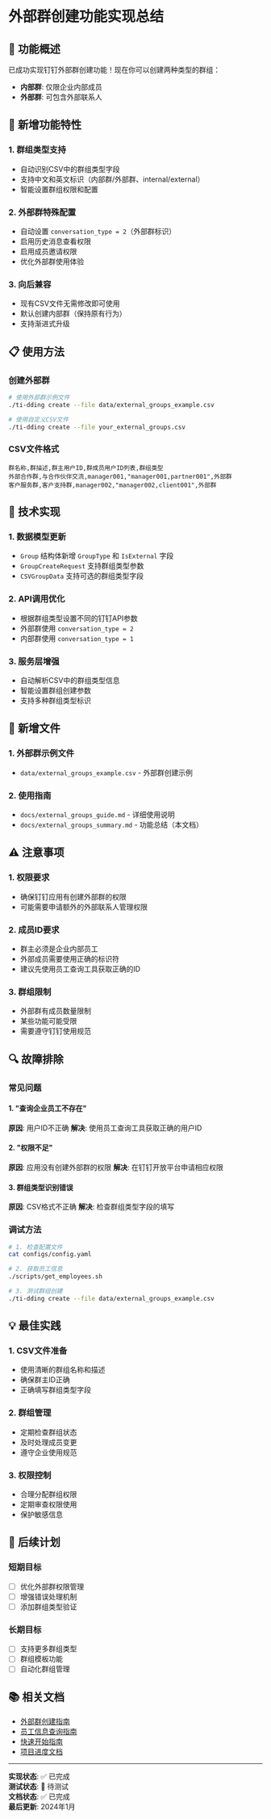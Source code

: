 # 外部群创建功能实现总结

## 🎉 功能概述

已成功实现钉钉外部群创建功能！现在你可以创建两种类型的群组：
- **内部群**: 仅限企业内部成员
- **外部群**: 可包含外部联系人

## 🚀 新增功能特性

### 1. 群组类型支持
- 自动识别CSV中的群组类型字段
- 支持中文和英文标识（内部群/外部群、internal/external）
- 智能设置群组权限和配置

### 2. 外部群特殊配置
- 自动设置 `conversation_type = 2`（外部群标识）
- 启用历史消息查看权限
- 启用成员邀请权限
- 优化外部群使用体验

### 3. 向后兼容
- 现有CSV文件无需修改即可使用
- 默认创建内部群（保持原有行为）
- 支持渐进式升级

## 📋 使用方法

### 创建外部群
```bash
# 使用外部群示例文件
./ti-dding create --file data/external_groups_example.csv

# 使用自定义CSV文件
./ti-dding create --file your_external_groups.csv
```

### CSV文件格式
```csv
群名称,群描述,群主用户ID,群成员用户ID列表,群组类型
外部合作群,与合作伙伴交流,manager001,"manager001,partner001",外部群
客户服务群,客户支持群,manager002,"manager002,client001",外部群
```

## 🔧 技术实现

### 1. 数据模型更新
- `Group` 结构体新增 `GroupType` 和 `IsExternal` 字段
- `GroupCreateRequest` 支持群组类型参数
- `CSVGroupData` 支持可选的群组类型字段

### 2. API调用优化
- 根据群组类型设置不同的钉钉API参数
- 外部群使用 `conversation_type = 2`
- 内部群使用 `conversation_type = 1`

### 3. 服务层增强
- 自动解析CSV中的群组类型信息
- 智能设置群组创建参数
- 支持多种群组类型标识

## 📁 新增文件

### 1. 外部群示例文件
- `data/external_groups_example.csv` - 外部群创建示例

### 2. 使用指南
- `docs/external_groups_guide.md` - 详细使用说明
- `docs/external_groups_summary.md` - 功能总结（本文档）

## ⚠️ 注意事项

### 1. 权限要求
- 确保钉钉应用有创建外部群的权限
- 可能需要申请额外的外部联系人管理权限

### 2. 成员ID要求
- 群主必须是企业内部员工
- 外部成员需要使用正确的标识符
- 建议先使用员工查询工具获取正确的ID

### 3. 群组限制
- 外部群有成员数量限制
- 某些功能可能受限
- 需要遵守钉钉使用规范

## 🔍 故障排除

### 常见问题

#### 1. "查询企业员工不存在"
**原因**: 用户ID不正确
**解决**: 使用员工查询工具获取正确的用户ID

#### 2. "权限不足"
**原因**: 应用没有创建外部群的权限
**解决**: 在钉钉开放平台申请相应权限

#### 3. 群组类型识别错误
**原因**: CSV格式不正确
**解决**: 检查群组类型字段的填写

### 调试方法
```bash
# 1. 检查配置文件
cat configs/config.yaml

# 2. 获取员工信息
./scripts/get_employees.sh

# 3. 测试群组创建
./ti-dding create --file data/external_groups_example.csv
```

## 💡 最佳实践

### 1. CSV文件准备
- 使用清晰的群组名称和描述
- 确保群主ID正确
- 正确填写群组类型字段

### 2. 群组管理
- 定期检查群组状态
- 及时处理成员变更
- 遵守企业使用规范

### 3. 权限控制
- 合理分配群组权限
- 定期审查权限使用
- 保护敏感信息

## 🔄 后续计划

### 短期目标
- [ ] 优化外部群权限管理
- [ ] 增强错误处理机制
- [ ] 添加群组类型验证

### 长期目标
- [ ] 支持更多群组类型
- [ ] 群组模板功能
- [ ] 自动化群组管理

## 📚 相关文档

- [外部群创建指南](external_groups_guide.md)
- [员工信息查询指南](../employee_query_guide.md)
- [快速开始指南](../quickstart.md)
- [项目进度文档](../progress.md)

---

**实现状态**: ✅ 已完成  
**测试状态**: 🔄 待测试  
**文档状态**: ✅ 已完成  
**最后更新**: 2024年1月 